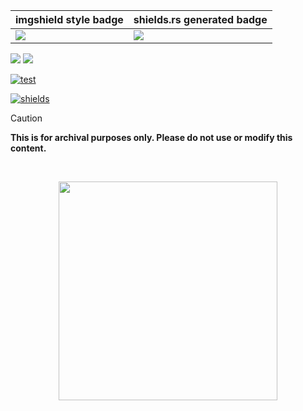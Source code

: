 | imgshield style badge | shields.rs generated badge |
|---------|---------|
| ![](https://harilvfs.github.io/assets/ratatui/badge-imgshield.svg) | ![](https://harilvfs.github.io/assets/ratatui/badge.svg) |

<img src="https://harilvfs.github.io/assets/ratatui/ratatui-badge.svg"/>
<img src="https://harilvfs.github.io/assets/ratatui/ratatui-badge1.svg"/>


[![test](https://harilvfs.github.io/assets/ratatui/badge-imgshield.svg)](https://ratatui.rs/)

[![shields](https://harilvfs.github.io/assets/ratatui/badge.svg)](https://ratatui.rs)

> [!CAUTION]
> **This is for archival purposes only. Please do not use or modify this content.**

<br>

<p align="center">
<a href="https://discord.com/invite/8NJWstnUHd">
<img src="https://invidget.switchblade.xyz/8NJWstnUHd" width="350">
</a>
</p>
